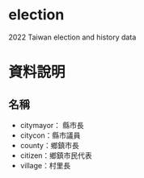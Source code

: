 # election
2022 Taiwan election and history data

資料說明
=============

名稱
-------------
* citymayor： 縣市長
* citycon：縣市議員
* county：鄉鎮市長
* citizen：鄉鎮市民代表
* village：村里長
